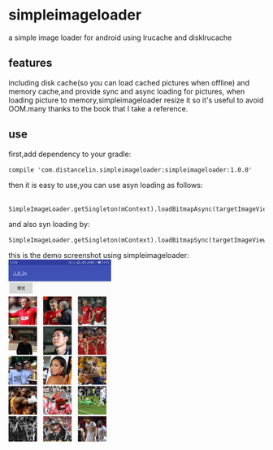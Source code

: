 # simpleimageloader
a simple image loader for android using lrucache and disklrucache
## features
including disk cache(so you can load cached pictures when offline) and memory cache,and provide sync and async loading for pictures,
when loading picture to memory,simpleimageloader resize it so it's useful to avoid OOM.many thanks to
the book that I take a reference.
## use 
first,add dependency to your gradle:

    compile 'com.distancelin.simpleimageloader:simpleimageloader:1.0.0'
then it is easy to use,you can use asyn loading as follows:

     SimpleImageLoader.getSingleton(mContext).loadBitmapAsync(targetImageView,url);
 
 and also syn loading by:
 
    SimpleImageLoader.getSingleton(mContext).loadBitmapSync(targetImageView,url);
    
this is the demo screenshot using simpleimageloader:
<img src="screenshot/Screenshot.png" width="40%" />